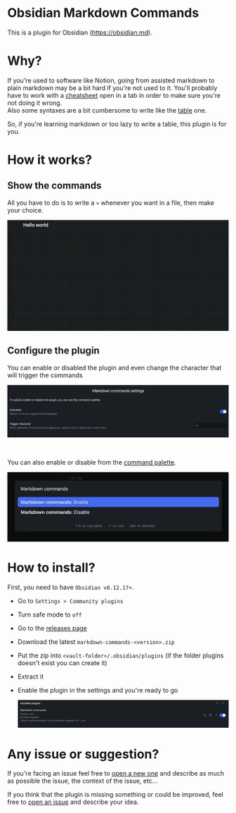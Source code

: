 # Obsidian Markdown Commands

This is a plugin for Obsidian (https://obsidian.md).

# Why?

If you're used to software like Notion, going from assisted markdown to plain markdown may be a bit hard if you're not used to it. You'll probably have to work with a [cheatsheet](https://www.markdownguide.org/cheat-sheet/) open in a tab in order to make sure you're not doing it wrong. <br/>
Also some syntaxes are a bit cumbersome to write like the [table](https://www.markdownguide.org/cheat-sheet/#extended-syntax) one.

So, if you're learning markdown or too lazy to write a table, this plugin is for you.

# How it works?

## Show the commands

All you have to do is to write a `>` whenever you want in a file, then make your choice.

![example.gif](./images/example.gif)

## Configure the plugin

You can enable or disabled the plugin and even change the character that will trigger the commands

![settings.png](./images/settings.png)

<br/>

You can also enable or disable from the [command palette](https://help.obsidian.md/Plugins/Command+palette#:~:text=The%20Command%20Palette%20is%20enabled,in%20on%20the%20right%20side.).

![palette.png](./images/palette.png)

# How to install?

First, you need to have `Obsidian v0.12.17+`.

-   Go to `Settings > Community plugins`
-   Turn safe mode to `off`
-   Go to the [releases page](https://github.com/JulesGuesnon/obsidian-markdown-commands/releases)
-   Download the latest `markdown-commands-<version>.zip`
-   Put the zip into `<vault-folder>/.obsidian/plugins` (if the folder plugins doesn't exist you can create it)
-   Extract it
-   Enable the plugin in the settings and you're ready to go

    ![enable.png](./images/enable.png)

# Any issue or suggestion?

If you're facing an issue feel free to [open a new one](https://github.com/JulesGuesnon/obsidian-markdown-commands/issues/new) and describe as much as possible the issue, the context of the issue, etc...

If you think that the plugin is missing something or could be improved, feel free to [open an issue](https://github.com/JulesGuesnon/obsidian-markdown-commands/issues/new) and describe your idea.
